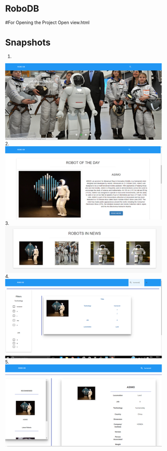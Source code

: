 # RoboDB

#For Opening the Project
Open view.html 
# Snapshots
1.
<img src="images/1.PNG"/></br>
2.
<img src="images/2.PNG"/></br>
3.
<img src="images/3.PNG"/></br>
4.
<img src="images/4.PNG"/></br>
5.
<img src="images/5.PNG"/></br>

